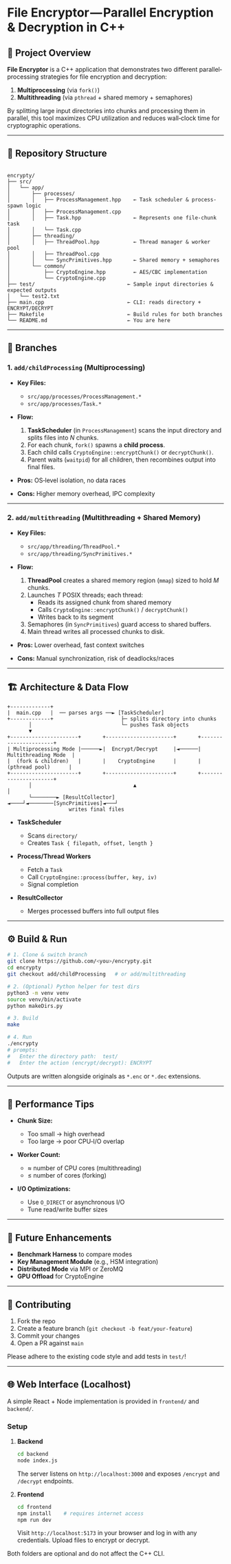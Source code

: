 
# File Encryptor — Parallel Encryption & Decryption in C++

## 📖 Project Overview

**File Encryptor** is a C++ application that demonstrates two different parallel‐processing strategies for file encryption and decryption:

1. **Multiprocessing** (via `fork()`)  
2. **Multithreading** (via `pthread` + shared memory + semaphores)

By splitting large input directories into chunks and processing them in parallel, this tool maximizes CPU utilization and reduces wall‐clock time for cryptographic operations.

---

## 🌲 Repository Structure

```

encrypty/
├── src/
│   └── app/
│       ├── processes/
│       │   ├── ProcessManagement.hpp    ← Task scheduler & process‐spawn logic
│       │   ├── ProcessManagement.cpp
│       │   ├── Task.hpp                 ← Represents one file‐chunk task
│       │   └── Task.cpp
│       ├── threading/
│       │   ├── ThreadPool.hpp           ← Thread manager & worker pool
│       │   ├── ThreadPool.cpp
│       │   └── SyncPrimitives.hpp       ← Shared memory + semaphores
│       └── common/
│           ├── CryptoEngine.hpp         ← AES/CBC implementation
│           └── CryptoEngine.cpp
├── test/                              ← Sample input directories & expected outputs
│   └── test2.txt
├── main.cpp                           ← CLI: reads directory + ENCRYPT/DECRYPT
├── Makefile                           ← Build rules for both branches
└── README.md                          ← You are here

````

---

## 🌿 Branches

### 1. `add/childProcessing` (Multiprocessing)

- **Key Files:**  
  - `src/app/processes/ProcessManagement.*`  
  - `src/app/processes/Task.*`

- **Flow:**
  1. **TaskScheduler** (in `ProcessManagement`) scans the input directory and splits files into _N_ chunks.
  2. For each chunk, `fork()` spawns a **child process**.
  3. Each child calls `CryptoEngine::encryptChunk()` or `decryptChunk()`.
  4. Parent waits (`waitpid`) for all children, then recombines output into final files.

- **Pros:** OS‐level isolation, no data races  
- **Cons:** Higher memory overhead, IPC complexity

---

### 2. `add/multithreading` (Multithreading + Shared Memory)

- **Key Files:**  
  - `src/app/threading/ThreadPool.*`  
  - `src/app/threading/SyncPrimitives.*`

- **Flow:**
  1. **ThreadPool** creates a shared memory region (`mmap`) sized to hold _M_ chunks.
  2. Launches _T_ POSIX threads; each thread:
     - Reads its assigned chunk from shared memory  
     - Calls `CryptoEngine::encryptChunk()` / `decryptChunk()`  
     - Writes back to its segment
  3. Semaphores (in `SyncPrimitives`) guard access to shared buffers.
  4. Main thread writes all processed chunks to disk.

- **Pros:** Lower overhead, fast context switches  
- **Cons:** Manual synchronization, risk of deadlocks/races

---

## 🏗️ Architecture & Data Flow

```plaintext
+-------------+
|  main.cpp   |  ── parses args ──► [TaskScheduler]
+-------------+                      ├─ splits directory into chunks
       │                             └─ pushes Task objects
       ▼
+----------------------+       +----------------------+       +----------------------+
| Multiprocessing Mode |──────►|  Encrypt/Decrypt     |◄──────| Multithreading Mode  |
|  (fork & children)   |       |    CryptoEngine      |       |  (pthread pool)      |
+----------------------+       +----------------------+       +----------------------+
       │                                 ▲                             │
       └────────► [ResultCollector] ◄────┘◄────────[SyncPrimitives]◄───┘
                    writes final files
````

* **TaskScheduler**

  * Scans `directory/`
  * Creates `Task { filepath, offset, length }`

* **Process/Thread Workers**

  * Fetch a `Task`
  * Call `CryptoEngine::process(buffer, key, iv)`
  * Signal completion

* **ResultCollector**

  * Merges processed buffers into full output files

---

## ⚙️ Build & Run

```bash
# 1. Clone & switch branch
git clone https://github.com/<you>/encrypty.git
cd encrypty
git checkout add/childProcessing   # or add/multithreading

# 2. (Optional) Python helper for test dirs
python3 -m venv venv
source venv/bin/activate
python makeDirs.py

# 3. Build
make

# 4. Run
./encrypty
# prompts:
#   Enter the directory path:  test/
#   Enter the action (encrypt/decrypt): ENCRYPT
```

Outputs are written alongside originals as `*.enc` or `*.dec` extensions.

---

## 🚀 Performance Tips

* **Chunk Size:**

  * Too small → high overhead
  * Too large → poor CPU‐I/O overlap
* **Worker Count:**

  * ≈ number of CPU cores (multithreading)
  * ≤ number of cores (forking)
* **I/O Optimizations:**

  * Use `O_DIRECT` or asynchronous I/O
  * Tune read/write buffer sizes

---

## 🎯 Future Enhancements

* **Benchmark Harness** to compare modes
* **Key Management Module** (e.g., HSM integration)
* **Distributed Mode** via MPI or ZeroMQ
* **GPU Offload** for CryptoEngine

---

## 🤝 Contributing

1. Fork the repo
2. Create a feature branch (`git checkout -b feat/your-feature`)
3. Commit your changes
4. Open a PR against `main`

Please adhere to the existing code style and add tests in `test/`!

---

## 🌐 Web Interface (Localhost)

A simple React + Node implementation is provided in `frontend/` and `backend/`.

### Setup

1. **Backend**
   ```bash
   cd backend
   node index.js
   ```
   The server listens on `http://localhost:3000` and exposes `/encrypt` and `/decrypt` endpoints.

2. **Frontend**
   ```bash
   cd frontend
   npm install    # requires internet access
   npm run dev
   ```
   Visit `http://localhost:5173` in your browser and log in with any credentials. Upload files to encrypt or decrypt.

Both folders are optional and do not affect the C++ CLI.
